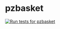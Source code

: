 # pzbasket

[![Run tests for pzbasket](https://github.com/zosialaa/pzbasket/actions/workflows/tests.yml/badge.svg)](https://github.com/zosialaa/pzbasket/actions/workflows/tests.yml)
